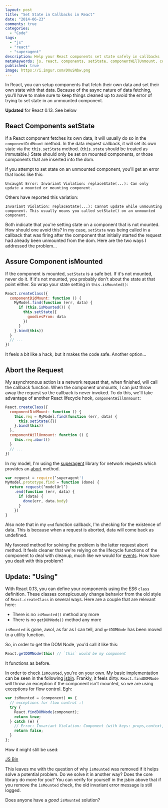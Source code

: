 ```yaml
---
layout: post
title: "Set State in Callbacks in React"
date: "2014-06-23"
comments: true
categories:
  - "Code"
tags:
  - "js"
  - "react"
  - "superagent"
description: Help your React components set state safely in callbacks
metaKeywords: js, react, components, setState, componentWillUnmount, componentDidMount, unmounted
published: true
image: https://i.imgur.com/DXuSNbw.png
---
```


In React, you can setup components that fetch their own data and set their own state with that data.  Because of the async nature of data fetching, you’ll have to make sure to keep things cleaned up to avoid the error of trying to set state in an unmounted component.

<!--more-->

**Updated** for React 0.13.  See below

## React Components setState

If a React component fetches its own data, it will usually do so in the `componentDidMount` method.  In the data request callback, it will set its own state via the `this.setState` method.  (`this.state` should be treated as immutable.)  State should only be set on mounted components, or those components that are inserted into the dom.

If you attempt to set state on an unmounted component, you'll get an error that looks like this:

```
Uncaught Error: Invariant Violation: replaceState(...): Can only update a mounted or mounting component.
```

Others have reported this variation:

```
Invariant Violation: replaceState(...): Cannot update while unmounting component. This usually means you called setState() on an unmounted component.
```

Both indicate that you're setting state on a component that is not mounted.  How should one avoid this?  In my case, `setState` was being called in a callback that was firing after the component that initially started the request had already been unmounted from the dom.  Here are the two ways I addressed the problem...

## Assure Component isMounted

If the component is mounted, `setState` is a safe bet.  If it's not mounted, never do it.  If it's not mounted, you probably don't about the state at that point either.  So wrap your state setting in `this.isMounted()`:

```js
React.createClass({
  componentDidMount: function () {
    MyModel.find(function (err, data) {
      if (this.isMounted()) {
        this.setState({
          goodiesFrom: data
        })
      }
    }.bind(this))
  }
  // ...
})
```

It feels a bit like a hack, but it makes the code safe.  Another option...

## Abort the Request

My asynchronous action is a network request that, when finished, will call the callback function.  When the component unmounts, I can just throw away the request so the callback is never invoked.  To do this, we'll take advantage of another React lifecycle hook, `componentWillUnmount`:

```js
React.createClass({
  componentDidMount: function () {
    this.req = MyModel.find(function (err, data) {
      this.setState({})
    }.bind(this))
  },
  componentWillUnmount: function () {
    this.req.abort()
  }
  // ...
})
```

In my model, I'm using the [superagent](https://github.com/visionmedia/superagent) library for network requests which provides an [abort](http://visionmedia.github.io/superagent/#aborting-requests) method.

```js
var request = require(‘superagent')
MyModel.prototype.find = function (done) {
  return request(‘modelUrl’)
    .end(function (err, data) {
      if (data) {
        done(err, data.body)
      }
    })
}
```

Also note that in my `end` function callback, I'm checking for the existence of data.  This is because when a request is aborted, data will come back as undefined.

My favored method for solving the problem is the latter request abort method.  It feels cleaner that we're relying on the lifecycle functions of the component to deal with cleanup, much like we would for [events](http://facebook.github.io/react/tips/dom-event-listeners.html).  How have you dealt with this problem?

## Update: "Using"

With React 0.13, you can define your components using the ES6 `class` definition.  These classes conspicuously change behavior from the old style of `React.createClass` in several ways.  Here are a couple that are relevant here:

- There is no `isMounted()` method any more
- There is no `getDOMNode()` method any more

`isMounted` is gone, awol, as far as I can tell, and `getDOMNode` has been moved to a utility function.

So, in order to get the DOM Node, you'd call it like this:

```js
React.getDOMNode(this) // `this` would be my component
```

It functions as before.

In order to check `isMounted`, you're on your own.  My basic implementation can be seen in the following [jsbin](http://jsbin.com/telopegaya/2/edit?js,output).  Frankly, it feels dirty.  `React.findDOMNode` will throw an exception if the component isn't mounted, so we are using exceptions for flow control.  Egh:

```js
var isMounted = (component) => {
  // exceptions for flow control :(
  try {
    React.findDOMNode(component);
    return true;
  } catch (e) {
    // Error: Invariant Violation: Component (with keys: props,context,state,refs,_reactInternalInstance) contains `render` method but is not mounted in the DOM
    return false;
  }
};
```

How it might still be used:

<a class="jsbin-embed" href="http://jsbin.com/telopegaya/2/embed?js,output">JS Bin</a><script src="http://static.jsbin.com/js/embed.js"></script>

This leaves me with the question of why `isMounted` was removed if it helps solve a potential problem.  Do we solve it in another way?  Does the core library do more for you?  You can verify for yourself in the jsbin above that if you remove the `isMounted` check, the old invariant error message is still logged.

Does anyone have a *good* `isMounted` solution?
